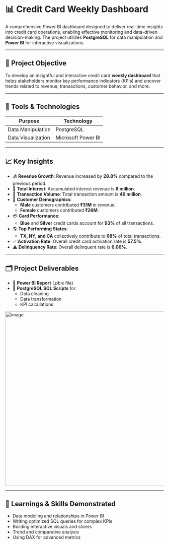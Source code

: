 # 📊 Credit Card Weekly Dashboard

A comprehensive Power BI dashboard designed to deliver real-time insights into credit card operations, enabling effective monitoring and data-driven decision-making. The project utilizes **PostgreSQL** for data manipulation and **Power BI** for interactive visualizations.

---

## 🎯 Project Objective

To develop an insightful and interactive credit card **weekly dashboard** that helps stakeholders monitor key performance indicators (KPIs) and uncover trends related to revenue, transactions, customer behavior, and more.

---

## 🧰 Tools & Technologies

| Purpose               | Technology         |
|------------------------|--------------------|
| Data Manipulation      | PostgreSQL         |
| Data Visualization     | Microsoft Power BI |

---

## 📈 Key Insights

- 💰 **Revenue Growth**: Revenue increased by **28.8%** compared to the previous period.
- 💸 **Total Interest**: Accumulated interest revenue is **8 million**.
- 🧾 **Transaction Volume**: Total transaction amount is **46 million**.
- 👥 **Customer Demographics**:
  - **Male** customers contributed **₹31M** in revenue.
  - **Female** customers contributed **₹26M**.
- 💳 **Card Performance**:
  - **Blue** and **Silver** credit cards account for **93%** of all transactions.
- 🌎 **Top Performing States**:
  - **TX, NY, and CA** collectively contribute to **68%** of total transactions.
- ✅ **Activation Rate**: Overall credit card activation rate is **57.5%**.
- ⚠️ **Delinquency Rate**: Overall delinquent rate is **6.06%**.

---

## 🗂️ Project Deliverables

- 🔹 **Power BI Report** (.pbix file)
- 🔹 **PostgreSQL SQL Scripts** for:
  - Data cleaning
  - Data transformation
  - KPI calculations
 
<img width="993" height="554" alt="image" src="https://github.com/user-attachments/assets/9b904eb1-46f9-435b-83c9-0313ef50635a" />

---

## 🧠 Learnings & Skills Demonstrated

- Data modeling and relationships in Power BI
- Writing optimized SQL queries for complex KPIs
- Building interactive visuals and slicers
- Trend and comparative analysis
- Using DAX for advanced metrics
